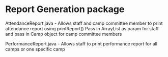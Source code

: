 # Report Generation package

AttendanceReport.java - Allows staff and camp committee member to print attendance report using printReport()
                        Pass in ArrayList<Camp> as param for staff and pass in Camp object for camp committee members

PerformanceReport.java - Allows staff to print performance report for all camps or one specific camp